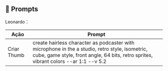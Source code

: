 ## 🧠 Prompts

Leonardo：

| Ação        | Prompt                                                                                                                                                                                 |
| ----------- | -------------------------------------------------------------------------------------------------------------------------------------------------------------------------------------- |
| Criar Thumb | create hairless character as podcaster with microphone in the a studio, retro style, isometric, cube, game style, front angle, 64 bits, retro sprites, vibrant colors --ar 1:1 --v 5.2 |
